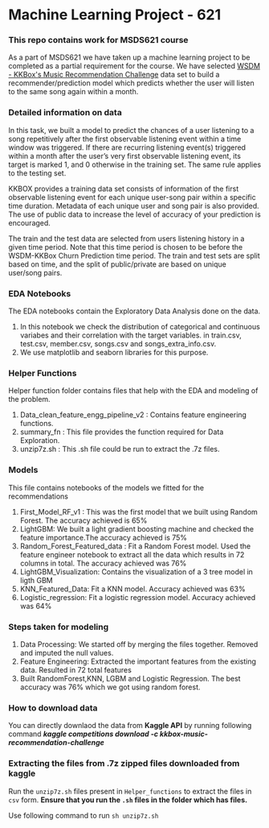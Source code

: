 # Machine Learning Project - 621
### This repo contains work for MSDS621 course 
As a part of MSDS621 we have taken up a machine learning project to be completed as a partial requirement for the course.
We have selected [WSDM - KKBox's Music Recommendation Challenge](https://www.kaggle.com/c/kkbox-music-recommendation-challenge) data set to build a recommender/prediction model which predicts whether the user will listen to the same song again within a month.

### Detailed information on data
In this task, we built a model to predict the chances of a user listening to a song repetitively after the first observable listening event within a time window was triggered. If there are recurring listening event(s) triggered within a month after the user’s very first observable listening event, its target is marked 1, and 0 otherwise in the training set. The same rule applies to the testing set.

KKBOX provides a training data set consists of information of the first observable listening event for each unique user-song pair within a specific time duration. Metadata of each unique user and song pair is also provided. The use of public data to increase the level of accuracy of your prediction is encouraged.

The train and the test data are selected from users listening history in a given time period. Note that this time period is chosen to be before the WSDM-KKBox Churn Prediction time period. The train and test sets are split based on time, and the split of public/private are based on unique user/song pairs.

### EDA Notebooks
The EDA notebooks contain the Exploratory Data Analysis done on the data. 
1. In this notebook we check the distribution of categorical and continuous variabes and their correlation with the target variables. in train.csv, test.csv, member.csv, songs.csv and songs_extra_info.csv.
2. We use matplotlib and seaborn libraries for this purpose.

### Helper Functions
Helper function folder contains files that help with the EDA and modeling of the problem.
1. Data_clean_feature_engg_pipeline_v2 : Contains feature engineering functions. 
2. summary_fn : This file provides the function required for Data Exploration.
3. unzip7z.sh : This .sh file could be run to extract the .7z files. 

### Models
This file contains notebooks of the models we fitted for the recommendations
1. First_Model_RF_v1 : This was the first model that we built using Random Forest. The accuracy achieved is 65%
2. LightGBM: We built a light gradient boosting machine and checked the feature importance.The accuracy achieved is 75%
3. Random_Forest_Featured_data :  Fit a Random Forest model. Used the feature engineer notebook to extract all the data which results in 72 columns in total. The accuracy achieved was 76%
4. LightGBM_Visualization: Contains the visualization of a 3 tree model in ligth GBM
5. KNN_Featured_Data: Fit a KNN model. Accuracy achieved was 63%
6. Logistic_regression: Fit a logistic regression model. Accuracy achieved was 64%


### Steps taken for modeling
1. Data Processing: We started off by merging the files together. Removed and imputed the null values.
2. Feature Engineering: Extracted the important features from the existing data. Resulted in 72 total features
3. Built RandomForest,KNN, LGBM and Logistic Regression. The best accuracy was 76% which we got using random forest.

### How to download data
You can directly downlaod the data from **Kaggle API** by running following command ***kaggle competitions download -c kkbox-music-recommendation-challenge***

### Extracting the files from .7z zipped files downloaded from kaggle
Run the `unzip7z.sh` files present in `Helper_functions` to extract the files in `csv` form. **Ensure that you run the `.sh` files in the folder which has files.**

Use following command to run `sh unzip7z.sh`



